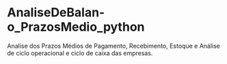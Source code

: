 # AnaliseDeBalan-o_PrazosMedio_python
Analise dos Prazos Médios de Pagamento, Recebimento, Estoque e Análise de ciclo operacional e ciclo de caixa das empresas.
